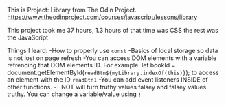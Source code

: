 This is Project: Library from The Odin Project.
https://www.theodinproject.com/courses/javascript/lessons/library 


This project took me 37 hours, 1.3 hours of that time was CSS the rest was the JavaScript

Things I leard:
-How to properly use `const`
-Basics of local storage so data is not lost on page refresh
-You can access DOM elements with a variable refrencing that DOM elements ID. For example: 
let bookId = document.getElementById(`readBtn${myLibrary.indexOf(this)}`); to access an element with the ID `readBtn1`
-You can add event listeners INSIDE of other functions.
-`!` NOT will turn truthy values falsey and falsey values truthy. You can change a variable/value using `!`
